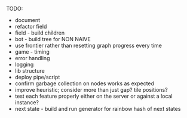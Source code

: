 TODO:
 - document
 - refactor field
 - field - build children
 - bot - build tree for NON NAIVE
 - use frontier rather than resetting graph progress every time
 - game - timing
 - error handling
 - logging
 - lib structure
 - deploy pipe/script
 - confirm garbage collection on nodes works as expected
 - improve heuristic; consider more than just gap? tile positions?
 - test each feature properly either on the server or against a local instance?
 - next state - build and run generator for rainbow hash of next states
